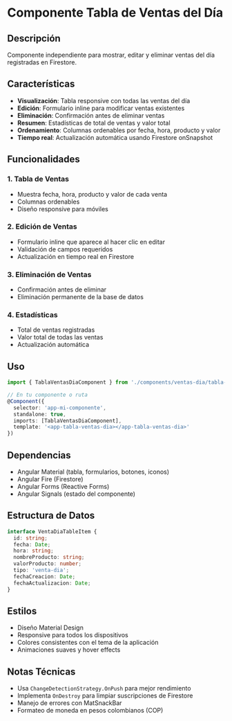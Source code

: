# Componente Tabla de Ventas del Día

## Descripción
Componente independiente para mostrar, editar y eliminar ventas del día registradas en Firestore.

## Características
- **Visualización**: Tabla responsive con todas las ventas del día
- **Edición**: Formulario inline para modificar ventas existentes
- **Eliminación**: Confirmación antes de eliminar ventas
- **Resumen**: Estadísticas de total de ventas y valor total
- **Ordenamiento**: Columnas ordenables por fecha, hora, producto y valor
- **Tiempo real**: Actualización automática usando Firestore onSnapshot

## Funcionalidades

### 1. Tabla de Ventas
- Muestra fecha, hora, producto y valor de cada venta
- Columnas ordenables
- Diseño responsive para móviles

### 2. Edición de Ventas
- Formulario inline que aparece al hacer clic en editar
- Validación de campos requeridos
- Actualización en tiempo real en Firestore

### 3. Eliminación de Ventas
- Confirmación antes de eliminar
- Eliminación permanente de la base de datos

### 4. Estadísticas
- Total de ventas registradas
- Valor total de todas las ventas
- Actualización automática

## Uso

```typescript
import { TablaVentasDiaComponent } from './components/ventas-dia/tabla-ventas-dia';

// En tu componente o ruta
@Component({
  selector: 'app-mi-componente',
  standalone: true,
  imports: [TablaVentasDiaComponent],
  template: '<app-tabla-ventas-dia></app-tabla-ventas-dia>'
})
```

## Dependencias
- Angular Material (tabla, formularios, botones, iconos)
- Angular Fire (Firestore)
- Angular Forms (Reactive Forms)
- Angular Signals (estado del componente)

## Estructura de Datos
```typescript
interface VentaDiaTableItem {
  id: string;
  fecha: Date;
  hora: string;
  nombreProducto: string;
  valorProducto: number;
  tipo: 'venta-dia';
  fechaCreacion: Date;
  fechaActualizacion: Date;
}
```

## Estilos
- Diseño Material Design
- Responsive para todos los dispositivos
- Colores consistentes con el tema de la aplicación
- Animaciones suaves y hover effects

## Notas Técnicas
- Usa `ChangeDetectionStrategy.OnPush` para mejor rendimiento
- Implementa `OnDestroy` para limpiar suscripciones de Firestore
- Manejo de errores con MatSnackBar
- Formateo de moneda en pesos colombianos (COP)
